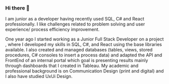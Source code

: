 ### Hi there 👋

<!--
**JSeelva/JSeelva** is a ✨ _special_ ✨ repository because its `README.md` (this file) appears on your GitHub profile.

Here are some ideas to get you started:
-->

I am junior as a developer having recently used SQL, C# and React professionally.
I like challenges related to problem solving and user experience/ process efficiency improvement.

One year ago I started working as a Junior Full Stack Developer on a project , where I developed my
skills in SQL, C#, and React using the base libraries available. I also created and managed databases (tables, views, stored procedures, C# consoles to insert a process data) and adapted the API and FrontEnd of an internal portal which goal is presenting results mainly through dashboards that I created in Tableau.
My academic and professional background is on Communication Design (print and digital) and I also have studied UxUi Design. 

<!--
- 🔭 I’m currently working on **Stock Management C# Application**
- 🌱 I’m currently **learning C#**
- 👯 I’m looking to collaborate on **Cool Projects ;)
- 🤔 I’m looking for help with **POO C#, SQL, JavaScript**
- 💬 Ask me about **jobs I'm looking for**
- 📫 How to reach me: *my email* 😄

- ⚡ Fun fact: *no fun here, sorry* :neutral_face:
-->

